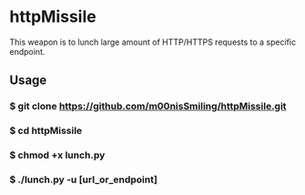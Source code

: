 # httpMissile
This weapon is to lunch large amount of HTTP/HTTPS requests to a specific endpoint.

## Usage
### $ git clone https://github.com/m00nisSmiling/httpMissile.git
### $ cd httpMissile
### $ chmod +x lunch.py
### $ ./lunch.py -u [url_or_endpoint]
